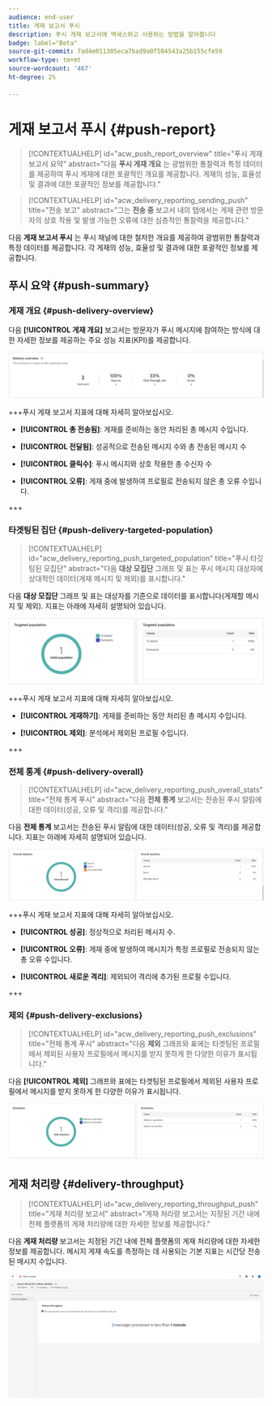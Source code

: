 ```yaml
---
audience: end-user
title: 게재 보고서 푸시
description: 푸시 게재 보고서에 액세스하고 사용하는 방법을 알아봅니다
badge: label="Beta"
source-git-commit: 7ad4e011305eca7bad9a0f504543a25b155cfe59
workflow-type: tm+mt
source-wordcount: '467'
ht-degree: 2%

---
```


# 게재 보고서 푸시 {#push-report}

>[!CONTEXTUALHELP]
>id="acw_push_report_overview"
>title="푸시 게재 보고서 요약"
>abstract="다음 **푸시 게재 개요** 는 광범위한 통찰력과 특정 데이터를 제공하여 푸시 게재에 대한 포괄적인 개요를 제공합니다. 게재의 성능, 효율성 및 결과에 대한 포괄적인 정보를 제공합니다."

>[!CONTEXTUALHELP]
>id="acw_delivery_reporting_sending_push"
>title="전송 보고"
>abstract="그는 **전송 중** 보고서 내의 탭에서는 게재 관련 방문자의 상호 작용 및 발생 가능한 오류에 대한 심층적인 통찰력을 제공합니다."

다음 **게재 보고서 푸시** 는 푸시 채널에 대한 철저한 개요를 제공하여 광범위한 통찰력과 특정 데이터를 제공합니다. 각 게재의 성능, 효율성 및 결과에 대한 포괄적인 정보를 제공합니다.

## 푸시 요약 {#push-summary}

### 게재 개요 {#push-delivery-overview}

다음 **[!UICONTROL 게재 개요]** 보고서는 방문자가 푸시 메시지에 참여하는 방식에 대한 자세한 정보를 제공하는 주요 성능 지표(KPI)를 제공합니다.

![](assets/reporting_push_3.png)

+++푸시 게재 보고서 지표에 대해 자세히 알아보십시오.

* **[!UICONTROL 총 전송됨]**: 게재를 준비하는 동안 처리된 총 메시지 수입니다.

* **[!UICONTROL 전달됨]**: 성공적으로 전송된 메시지 수와 총 전송된 메시지 수

* **[!UICONTROL 클릭수]**: 푸시 메시지와 상호 작용한 총 수신자 수

* **[!UICONTROL 오류]**: 게재 중에 발생하여 프로필로 전송되지 않은 총 오류 수입니다.

+++

### 타겟팅된 집단 {#push-delivery-targeted-population}


>[!CONTEXTUALHELP]
>id="acw_delivery_reporting_push_targeted_population"
>title="푸시 타깃팅된 모집단"
>abstract="다음 **대상 모집단** 그래프 및 표는 푸시 메시지 대상자에 상대적인 데이터(게재 메시지 및 제외)를 표시합니다."

다음 **대상 모집단** 그래프 및 표는 대상자를 기준으로 데이터를 표시합니다(게재할 메시지 및 제외). 지표는 아래에 자세히 설명되어 있습니다.

![](assets/reporting_push_4.png)

+++푸시 게재 보고서 지표에 대해 자세히 알아보십시오.

* **[!UICONTROL 게재하기]**: 게재를 준비하는 동안 처리된 총 메시지 수입니다.

* **[!UICONTROL 제외]**: 분석에서 제외된 프로필 수입니다.

+++

### 전체 통계 {#push-delivery-overall}


>[!CONTEXTUALHELP]
>id="acw_delivery_reporting_push_overall_stats"
>title="전체 통계 푸시"
>abstract="다음 **전체 통계** 보고서는 전송된 푸시 알림에 대한 데이터(성공, 오류 및 격리)를 제공합니다."

다음 **전체 통계** 보고서는 전송된 푸시 알림에 대한 데이터(성공, 오류 및 격리)를 제공합니다. 지표는 아래에 자세히 설명되어 있습니다.

![](assets/reporting_push_5.png)

+++푸시 게재 보고서 지표에 대해 자세히 알아보십시오.

* **[!UICONTROL 성공]**: 정상적으로 처리된 메시지 수.

* **[!UICONTROL 오류]**: 게재 중에 발생하여 메시지가 특정 프로필로 전송되지 않는 총 오류 수입니다.

* **[!UICONTROL 새로운 격리]**: 제외되어 격리에 추가된 프로필 수입니다.

+++

### 제외 {#push-delivery-exclusions}


>[!CONTEXTUALHELP]
>id="acw_delivery_reporting_push_exclusions"
>title="전체 통계 푸시"
>abstract="다음 **제외** 그래프와 표에는 타겟팅된 프로필에서 제외된 사용자 프로필에서 메시지를 받지 못하게 한 다양한 이유가 표시됩니다."

다음 **[!UICONTROL 제외]** 그래프와 표에는 타겟팅된 프로필에서 제외된 사용자 프로필에서 메시지를 받지 못하게 한 다양한 이유가 표시됩니다.

![](assets/reporting_push_6.png)

## 게재 처리량 {#delivery-throughput}

>[!CONTEXTUALHELP]
>id="acw_delivery_reporting_throughput_push"
>title="게재 처리량 보고서"
>abstract="게재 처리량 보고서는 지정된 기간 내에 전체 플랫폼의 게재 처리량에 대한 자세한 정보를 제공합니다."

다음 **게재 처리량** 보고서는 지정된 기간 내에 전체 플랫폼의 게재 처리량에 대한 자세한 정보를 제공합니다. 메시지 게재 속도를 측정하는 데 사용되는 기본 지표는 시간당 전송된 메시지 수입니다.

![](assets/reporting_push_2.png)
